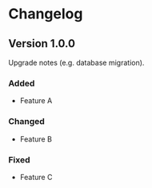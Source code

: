 # Changelog

## Version 1.0.0
Upgrade notes (e.g. database migration).
### Added
* Feature A
### Changed
* Feature B
### Fixed
* Feature C